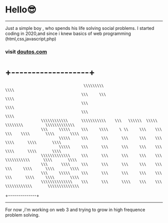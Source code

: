 # Hello😎
________

Just a simple boy ,
who spends his life solving social problems.
I started coding in 2020,and since i knew basics of web programming (html,css,javascript,php)
<!-- I used to work with a team of two other collegues of HOPE AFRICA UNIVERSITY .
We've made three sites web ,two of them were made for Churches and the other one was for an  enterprise. -->
### visit <a href="HTTPS://doutos.com">doutos.com</a>
   +-------------------+                            
   ==============================================================================================================================
                                                                                                                
                                       \\\\\\\\\                                                           \\\\
                                      \\\     \\\                                                          \\\\
                                      \\\                                                                  \\\\
                                      \\\                                                                  \\\\
                    \\\\\\\\\\\\      \\\\\\\\\\\    \\\   \\\\\\  \\\\\        \\\\\\\\          \\\\\\\\\\\\\
                    \\\     \\\\\     \\\     \\\\     \ \\     \\\    \\\    \\\    \\\\       \\\\       \\\\
                            \\\\\     \\\      \\\      \\\     \\\    \\\            \\\\      \\\\       \\\\
                            \\\\\     \\\      \\\      \\\     \\\    \\\            \\\\      \\\\       \\\\
                    \\\\\\\\\\\\\     \\\      \\\      \\\     \\\    \\\     \\\\\\\\\\\      \\\\       \\\\
                    \\\      \\\\     \\\      \\\      \\\     \\\    \\\    \\\     \\\\      \\\\       \\\\
                    \\\     \\\\\     \\\      \\\      \\\     \\\    \\\    \\\      \\\\     \\\\       \\\\
                    \\\\\\\\\\\\\\    \\\      \\\      \\\\    \\\    \\\     \\\\\\\\\\\\       \\\\\\\\\\\\\\

                                                                                  
+--------------+
<!-- <code>
 <script>
 if(youReProgrammerToo){
  console.log("Love beyond 🧡💛💚 ");
  }else{
    console.log("Be a programmer please");
  }
  </script>
</code>

<style></style> -->
 
 _________________________
For now ,i'm working on web 3 and trying to grow in high frequence problem solving. 

<!---
ahmadwarren/ahmadwarren is a ✨ special ✨ repository because its `README.md` (this file) appears on your GitHub profile.
You can click the Preview link to take a look at your changes.
--->
